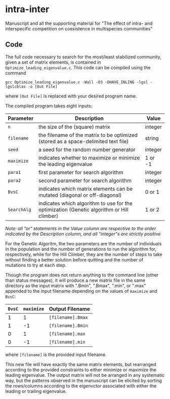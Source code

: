 # intra-inter
Manuscript and all the supporting material for "The effect of intra- and interspecific competition on coexistence in multispecies communities"






## Code
The full code necessary to search for the most/least stabilized community, given a set of matrix elements, is contained in `Optimize_leading_eigenvalue.c`.
This code can be compiled using the command

    gcc Optimize_leading_eigenvalue.c -Wall -O3 -DHAVE_INLINE -lgsl -lgslcblas -o [Out File]

where `[Out File]` is replaced with your desired program name.

The compiled program takes eight inputs:

| Parameter | Description | Value |
|---|---|---|
| `n` | the size of the (square) matrix | integer |
| `filename` | the filename of the matrix to be optimized (stored as a space-delimited text file) | string |
| `seed` | a seed for the random number generator | integer |
| `maximize` | indicates whether to maximize or minimize the leading eigenvalue | 1 or -1 |
| `para1` | first parameter for search algorithm | integer |
| `para2` | second parameter for search algorithm | integer |
| `BvsC` | indicates which matrix elements can be mutated (diagonal or off-diagonal) | 0 or 1 |
| `SearchAlg` | indicates which algorithm to use for the optimization (Genetic algorithm or Hill climber) | 1 or 2 |

*Note: all "or" statements in the Value column are respective to the order indicated by the Description column, and all "integer"s are strictly positive*

For the Genetic Algoritm, the two parameters are the number of individuals in the population and the number of generations to run the algorithm for, respectively, while for the Hill Climber, they are the number of steps to take without finding a better solution before quitting and the number of mutations to try at each step.

Though the program does not return anything to the command line (other than status messages), it will produce a new matrix file in the same directory as the input matrix with ".Bmin", ".Bmax", ".min", or ".max" appended to the input filename depending on the values of `maximize` and `BvsC`:

| `BvsC` | `maximize` | Output Filename |
|---|---|---|
| 1 | 1 | `[filename].Bmax` |
| 1 | -1 | `[filename].Bmin` |
| 0 | 1 | `[filename].max` |
| 0 | -1 | `[filename].min` |

where `[filename]` is the provided input filename.

This new file will have exactly the same matrix elements, but rearranged according to the provided constraints to either minimize or maximize the leading eigenvalue.
The output matrix will not be arranged in any systematic way, but the patterns observed in the manuscript can be elicited by sorting the rows/columns according to the eigenvctor associated with either the leading or trailing eigenvalue.
